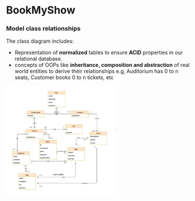 # BookMyShow


### Model class relationships

The class diagram includes:
  - Representation of **normalized** tables to ensure **ACID** properties in our relational database.
  - concepts of OOPs like **inheritance, composition and abstraction** of real world entities to derive their relationships e.g, Auditorium has 0 to n seats, Customer books 0 to n tickets, etc

<img src="images/bmsCIQ_uml.jpg" width="60%" height="60%">
